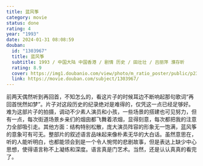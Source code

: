 ```yaml
---
title: 蓝风筝
category: movie
status: done
rating: 4
year: "1993"
date: 2024-01-31 08:08:59
douban:
  id: "1303967"
  title: 蓝风筝
  subtitle: 1993 / 中国大陆 中国香港 / 剧情 历史 / 田壮壮 / 吕丽萍 濮存昕
  rating: 8.9
  cover: https://img1.doubanio.com/view/photo/m_ratio_poster/public/p2304715848.jpg
  link: https://movie.douban.com/subject/1303967/
---
```


前两天偶然听到再回首，不知怎么的，看这片子的时候耳边不断响起那句歌词“再回首恍然如梦”。片子对这段历史的纪录绝对是难得的，仅凭这一点已经足够好。难为这部片子的拍摄，调动不少素人演员和小孩，一些场景的搭建也可见努力，但有一点，每次街道场景乡亲们的烟囱都飞舞着浓烟，显得刻意，每次都把我的注意力全部吸引走。其他方面：结构特别松散，庞大演员阵容的形象无一饱满，蓝风筝的意象可有可无。整部片的叙述语言品味起来像朴素无华的大白话。虽然意思在，听的人能听明白，也都能领会到是一个令人惋愕的悲剧故事，但是表达上缺少中心思想，使得语言称不上凝练和深度。语言真是门艺术。当然，还是认认真真的看完了。
